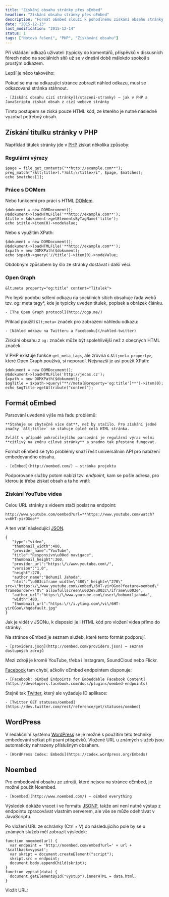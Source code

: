 ```yaml
---
title: "Získání obsahu stránky přes oEmbed"
headline: "Získání obsahu stránky přes oEmbed"
description: "Formát oEmbed slouží k pohodlnému získání obsahu stránky bez nutnosti jejího parsování."
date: "2015-12-13"
last_modification: "2015-12-14"
status: 1
tags: ["Hotová řešení", "PHP", "Získávání obsahu"]
---
```


Při vkládání odkazů uživateli (typicky do komentářů, příspěvků v diskusních fórech nebo na sociálních sítí) už se v dnešní době málokdo spokojí s prostým odkazem.

Lepší je něco takového:

Pokud se má na odkazující stránce zobrazit náhled odkazu, musí se odkazovaná stránka stáhnout.

    - [Získání obsahu cizí stránky](/stazeni-stranky) – jak v PHP a JavaScriptu získat obsah z cizí webové stránky

Tímto postupem se získá pouze HTML kód, ze kterého je nutné následně vyzobat potřebný obsah.

## Získání titulku stránky v PHP

Například titulek stránky jde v [PHP](/php) získat několika způsoby:

### Regulární výrazy

```
$page = file_get_contents("**http://example.com**");
preg_match("/&lt;title>(.*)&lt;\/title>/i", $page, $matches);
echo $matches[1];
```

### Práce s DOMem

Nebo funkcemi pro práci s HTML [DOMem](/dom).

```
$dokument = new DOMDocument();
@$dokument->loadHTMLFile('**http://example.com**');
$title = $dokument->getElementsByTagName('title');
echo $title->item(0)->nodeValue;
```

Nebo s využitím XPath:

```
$dokument = new DOMDocument();
@$dokument->loadHTMLFile('**http://example.com**');
$xpath = new DOMXPath($dokument);
echo $xpath->query('//title')->item(0)->nodeValue;
```

Obdobným způsobem by šlo ze stránky dostávat i další věci.

### Open Graph

```
&lt;meta property="og:title" content="Titulek">
```

Pro lepší podobu sdílení odkazu na sociálních sítích obsahuje řada webů tzv. *og:* meta tagy*, kde je typicky uveden titulek, popisek a obrázek článku.

    - [The Open Graph protocol](http://ogp.me/)

Příklad použití `&lt;meta>` značek pro zobrazení náhledu odkazu:

    - [Náhled odkazu na Twitteru a Facebooku](/nahled-twitter)

Získání obsahu z `og:` značek může být spolehlivější než z obecných HTML značek.

V PHP existuje funkce `get_meta_tags`, ale zrovna s `&lt;meta property>`, které Open Graph používá, si neporadí. Nejsnazší je asi použít XPath:

```
$dokument = new DOMDocument();
@$dokument->loadHTMLFile('http://jecas.cz');
$xpath = new DOMXPath($dokument);
$ogTitle = $xpath->query("**//meta[@property='og:title']**")->item(0);
echo $ogTitle->getAttribute("content");
```

## Formát oEmbed

Parsování uvedené výše má řadu problémů:

    **Stahuje se zbytečně více dat**, než by stačilo. Pro získání jedné značky `&lt;title>` se stahuje úplně celá HTML stránka.

    Zvlášť v případě pokročilejšího parsování je regulární výraz velmi **citlivý na změnu cílové stránky** a snadno tak přestane fungovat.

Formát oEmbed se tyto problémy snaží řešit universálním API pro nabízení embedovaného obsahu.

    - [oEmbed](http://oembed.com/) – stránka projektu

Podporované služby potom nabízí tzv. *endpoint*, kam se pošle adresa, pro kterou je třeba získat obsah a ta ho vrátí:

### Získání YouTube videa

Celou URL stránky s videem stačí poslat na endpoint:

```
http://www.youtube.com/oembed?url=**https://www.youtube.com/watch?v=6HT-yirOGoo**
```

A ten vrátí následující [JSON](/json).

```
{  
   "type":"video",
   "thumbnail_width":480,
   "provider_name":"YouTube",
   "title":"Responsivn\u00ed navigace",
   "thumbnail_height":360,
   "provider_url":"https:\/\/www.youtube.com\/",
   "version":"1.0",
   "height":270,
   "author_name":"Bohumil Jahoda",
   "html":"\u003ciframe width=\"480\" height=\"270\" src=\"https:\/\/www.youtube.com\/embed\/6HT-yirOGoo?feature=oembed\" frameborder=\"0\" allowfullscreen\u003e\u003c\/iframe\u003e",
   "author_url":"https:\/\/www.youtube.com\/user\/bohumiljahoda",
   "width":480,
   "thumbnail_url":"https:\/\/i.ytimg.com\/vi\/6HT-yirOGoo\/hqdefault.jpg"
}
```

Jak je vidět v JSONu, k disposici je i HTML kód pro vložení videa přímo do stránky.

Na stránce oEmbed je seznam služeb, které tento formát podporují.

    - [providers.json](http://oembed.com/providers.json) – seznam dostupných zdrojů

Mezi zdroji je kromě YouTube, třeba i Instagram, SoundCloud nebo Flickr.

[Facebook](/facebook) tam chybí, ačkoliv oEmbed endpointem disponuje:

    - [Facebook: oEmbed Endpoints for Embeddable Facebook Content](https://developers.facebook.com/docs/plugins/oembed-endpoints)

Stejně tak [Twitter](/twitter), který ale vyžaduje ID aplikace: 

    - [Twitter GET statuses/oembed](https://dev.twitter.com/rest/reference/get/statuses/oembed)

## WordPress

V redakčním systému [WordPress](/wordpress) se je možné s použitím této techniky embedování setkat při psaní příspěvků. Vložené URL u známých služeb jsou automaticky nahrazeny příslušným obsahem.

    - [WordPress Codex: Embeds](https://codex.wordpress.org/Embeds)

## Noembed

Pro embedování obsahu ze zdrojů, které nejsou na stránce oEmbed, je možné použít Noembed.

    - [Noembed](http://www.noembed.com/) — oEmbed everything

Výsledek dokáže vracet i ve formátu [JSONP](/ajax#jsonp), takže ani není nutné výstup z endpointu zpracovávat vlastním serverem, ale vše se může odehrávat v JavaScriptu.

Po vložení URL ze schránky (Ctrl + V) do následujícího pole by se u známých služeb měl zobrazit výsledek:

    function noembed(url) {
      var endpoint = 'http://noembed.com/embed?url=' + url + '&callback=vypsat';
      var skript = document.createElement("script");
      skript.src = endpoint;
      document.body.appendChild(skript);
    }
    function vypsat(data) {
      document.getElementById("vystup").innerHTML = data.html;
    }
  
  Vložit URL: